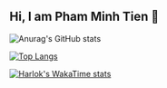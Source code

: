 ## Hi, I am Pham Minh Tien 👋


![Anurag's GitHub stats](https://github-readme-stats.vercel.app/api?username=Mystogan602&show_icons=true&theme=tokyonight )

[![Top Langs](https://github-readme-stats.vercel.app/api/top-langs/?username=Mystogan602)](https://github.com/Mystogan602/github-readme-stats)

[![Harlok's WakaTime stats](https://github-readme-stats.vercel.app/api/wakatime?username=Mystogan602)](https://github.com/Mystogan602/github-readme-stats)
<!--
**Mystogan602/Mystogan602** is a ✨ _special_ ✨ repository because its `README.md` (this file) appears on your GitHub profile.

Here are some ideas to get you started:

- 🔭 I’m currently working on ...
- 🌱 I’m currently learning ...
- 👯 I’m looking to collaborate on ...
- 🤔 I’m looking for help with ...
- 💬 Ask me about ...
- 📫 How to reach me: ...
- 😄 Pronouns: ...
- ⚡ Fun fact: ...
-->
